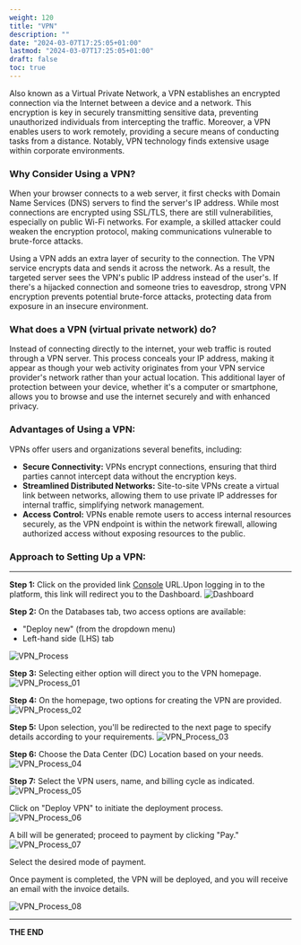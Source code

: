 ```yaml
---
weight: 120
title: "VPN"
description: ""
date: "2024-03-07T17:25:05+01:00"
lastmod: "2024-03-07T17:25:05+01:00"
draft: false
toc: true 
---
```

Also known as a Virtual Private Network, a VPN establishes an encrypted connection via the Internet between a device and a network. This encryption is key in securely transmitting sensitive data, preventing unauthorized individuals from intercepting the traffic. Moreover, a VPN enables users to work remotely, providing a secure means of conducting tasks from a distance. Notably, VPN technology finds extensive usage within corporate environments.


### Why Consider Using a VPN?
When your browser connects to a web server, it first checks with Domain Name Services (DNS) servers to find the server's IP address. While most connections are encrypted using SSL/TLS, there are still vulnerabilities, especially on public Wi-Fi networks. For example, a skilled attacker could weaken the encryption protocol, making communications vulnerable to brute-force attacks.

Using a VPN adds an extra layer of security to the connection. The VPN service encrypts data and sends it across the network. As a result, the targeted server sees the VPN's public IP address instead of the user's. If there's a hijacked connection and someone tries to eavesdrop, strong VPN encryption prevents potential brute-force attacks, protecting data from exposure in an insecure environment.


### What does a VPN (virtual private network) do?

Instead of connecting directly to the internet, your web traffic is routed through a VPN server. This process conceals your IP address, making it appear as though your web activity originates from your VPN service provider's network rather than your actual location. This additional layer of protection between your device, whether it's a computer or smartphone, allows you to browse and use the internet securely and with enhanced privacy.

### Advantages of Using a VPN:
VPNs offer users and organizations several benefits, including:

- **Secure Connectivity:** VPNs encrypt connections, ensuring that third parties cannot intercept data without the encryption keys.
- **Streamlined Distributed Networks:** Site-to-site VPNs create a virtual link between networks, allowing them to use private IP addresses for internal traffic, simplifying network management.
- **Access Control:** VPNs enable remote users to access internal resources securely, as the VPN endpoint is within the network firewall, allowing authorized access without exposing resources to the public.

### Approach to Setting Up a VPN:
---

**Step 1:** Click on the provided link [Console](https://console.utho.com/) URL.Upon logging in to the platform, this link will redirect you to the Dashboard.
![Dashboard](./Screenshots/Dashboard.png)
<br />

**Step 2:** On the Databases tab, two access options are available:
- "Deploy new" (from the dropdown menu)
- Left-hand side (LHS) tab

![VPN_Process](./Screenshots/VPN_Process.png)

**Step 3:** Selecting either option will direct you to the VPN homepage.
![VPN_Process_01](./Screenshots/VPN_Process_01.png)

**Step 4:** On the homepage, two options for creating the VPN are provided.
![VPN_Process_02](./Screenshots/VPN_Process_02.png)

**Step 5:** Upon selection, you'll be redirected to the next page to specify details according to your requirements.
![VPN_Process_03](./Screenshots/VPN_Process_03.png)

**Step 6:** Choose the Data Center (DC) Location based on your needs.
![VPN_Process_04](./Screenshots/VPN_Process_04.png)

**Step 7:** Select the VPN users, name, and billing cycle as indicated.
![VPN_Process_05](./Screenshots/VPN_Process_05.png)

Click on "Deploy VPN" to initiate the deployment process.
![VPN_Process_06](./Screenshots/VPN_Process_06.png)

A bill will be generated; proceed to payment by clicking "Pay."
![VPN_Process_07](./Screenshots/VPN_Process_07.png)

Select the desired mode of payment.

Once payment is completed, the VPN will be deployed, and you will receive an email with the invoice details.

![VPN_Process_08](./Screenshots/VPN_Process_08.png)

---
**THE END**
